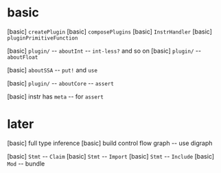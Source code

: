# basic

[basic] `createPlugin`
[basic] `composePlugins`
[basic] `InstrHandler`
[basic] `pluginPrimitiveFunction`

[basic] `plugin/` -- `aboutInt` -- `int-less?` and so on
[basic] `plugin/` -- `aboutFloat`

[basic] `aboutSSA` -- `put!` and `use`

[basic] `plugin/` -- `aboutCore` -- `assert`

[basic] instr has `meta` -- for `assert`

# later

[basic] full type inference
[basic] build control flow graph -- use digraph

[basic] `Stmt` -- `Claim`
[basic] `Stmt` -- `Import`
[basic] `Stmt` -- `Include`
[basic] `Mod` -- bundle
